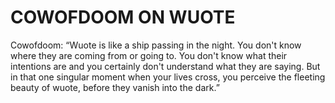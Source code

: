 # COWOFDOOM ON WUOTE

Cowofdoom: “Wuote is like a ship passing in the night. You don't know where they are coming from or going to. You don't know what their intentions are and you certainly don't understand what they are saying. But in that one singular moment when your lives cross, you perceive the fleeting beauty of wuote, before they vanish into the dark.”

